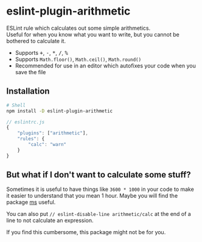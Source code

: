 # eslint-plugin-arithmetic

ESLint rule which calculates out some simple arithmetics.  
Useful for when you know what you want to write, but you cannot be bothered to calculate it.

- Supports <kbd>+</kbd>, <kbd>-</kbd>, <kbd>*</kbd>, <kbd>/</kbd>, <kbd>%</kbd>
- Supports `Math.floor()`, `Math.ceil()`, `Math.round()`
- Recommended for use in an editor which autofixes your code when you save the file

## Installation

```sh
# Shell
npm install -D eslint-plugin-arithmetic
```

```js
// eslintrc.js
{
    "plugins": ["arithmetic"],
    "rules": {
        "calc": "warn"
    }
}
```

## But what if I don't want to calculate some stuff?

Sometimes it is useful to have things like `3600 * 1000` in your code to make it easier to understand that you mean 1 hour. Maybe you will find the package [ms](https://npmjs.org/package/ms) useful.

You can also put `// eslint-disable-line arithmetic/calc` at the end of a line to not calculate an expression.

If you find this cumbersome, this package might not be for you.
